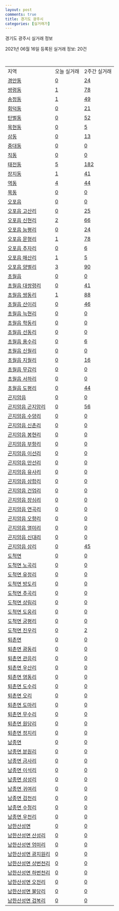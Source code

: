 ```yaml
---
layout: post
comments: true
title: 경기도 광주시
categories: [실거래가]
---
```


경기도 광주시 실거래 정보

2021년 06월 16일 등록된 실거래 정보: 20건

<script type="text/javascript">
  google.charts.load('current', {'packages':['corechart']});
  google.charts.setOnLoadCallback(drawChart);

  function drawChart() {
    var data = google.visualization.arrayToDataTable([['거래일', '매매', '전월세', '전매'], ['2021-03', 22, 65, 3], ['2021-04', 219, 117, 45], ['2021-05', 299, 181, 48], ['2021-06', 48, 69, 6], ['2021-02', 0, 25, 0]]);

    var options = {
      title: '최근 유형별 거래량 추이',
      legend: { position: 'bottom' }
    };

    var chart = new google.visualization.LineChart(document.getElementById('columnchart_material'));
    chart.draw(data, (options));
  }
</script>

<div id="columnchart_material" style="width: 450px; margin-left: -35px"></div>
<br>
<table class="sortable">
  <tr>
    <td>지역</td>
    <td>오늘 실거래</td>
    <td>2주간 실거래</td>
  </tr>

  
  <tr class="item">
    <td><a href="4161010100.html">경안동</a></td>
    <td><a href="4161010100.html">0</a></td>
    <td><a href="4161010100.html">24</a></td>
  </tr>
    

  <tr class="item">
    <td><a href="4161010200.html">쌍령동</a></td>
    <td><a href="4161010200.html">1</a></td>
    <td><a href="4161010200.html">78</a></td>
  </tr>
    

  <tr class="item">
    <td><a href="4161010300.html">송정동</a></td>
    <td><a href="4161010300.html">1</a></td>
    <td><a href="4161010300.html">49</a></td>
  </tr>
    

  <tr class="item">
    <td><a href="4161010400.html">회덕동</a></td>
    <td><a href="4161010400.html">0</a></td>
    <td><a href="4161010400.html">21</a></td>
  </tr>
    

  <tr class="item">
    <td><a href="4161010500.html">탄벌동</a></td>
    <td><a href="4161010500.html">0</a></td>
    <td><a href="4161010500.html">52</a></td>
  </tr>
    

  <tr class="item">
    <td><a href="4161010600.html">목현동</a></td>
    <td><a href="4161010600.html">0</a></td>
    <td><a href="4161010600.html">5</a></td>
  </tr>
    

  <tr class="item">
    <td><a href="4161010700.html">삼동</a></td>
    <td><a href="4161010700.html">0</a></td>
    <td><a href="4161010700.html">13</a></td>
  </tr>
    

  <tr class="item">
    <td><a href="4161010800.html">중대동</a></td>
    <td><a href="4161010800.html">0</a></td>
    <td><a href="4161010800.html">0</a></td>
  </tr>
    

  <tr class="item">
    <td><a href="4161010900.html">직동</a></td>
    <td><a href="4161010900.html">0</a></td>
    <td><a href="4161010900.html">0</a></td>
  </tr>
    

  <tr class="item">
    <td><a href="4161011000.html">태전동</a></td>
    <td><a href="4161011000.html">5</a></td>
    <td><a href="4161011000.html">182</a></td>
  </tr>
    

  <tr class="item">
    <td><a href="4161011100.html">장지동</a></td>
    <td><a href="4161011100.html">1</a></td>
    <td><a href="4161011100.html">41</a></td>
  </tr>
    

  <tr class="item">
    <td><a href="4161011200.html">역동</a></td>
    <td><a href="4161011200.html">4</a></td>
    <td><a href="4161011200.html">44</a></td>
  </tr>
    

  <tr class="item">
    <td><a href="4161011300.html">목동</a></td>
    <td><a href="4161011300.html">0</a></td>
    <td><a href="4161011300.html">0</a></td>
  </tr>
    

  <tr class="item">
    <td><a href="4161025000.html">오포읍</a></td>
    <td><a href="4161025000.html">0</a></td>
    <td><a href="4161025000.html">0</a></td>
  </tr>
    

  <tr class="item">
    <td><a href="4161025021.html">오포읍 고산리</a></td>
    <td><a href="4161025021.html">0</a></td>
    <td><a href="4161025021.html">25</a></td>
  </tr>
    

  <tr class="item">
    <td><a href="4161025022.html">오포읍 신현리</a></td>
    <td><a href="4161025022.html">2</a></td>
    <td><a href="4161025022.html">66</a></td>
  </tr>
    

  <tr class="item">
    <td><a href="4161025023.html">오포읍 능평리</a></td>
    <td><a href="4161025023.html">0</a></td>
    <td><a href="4161025023.html">24</a></td>
  </tr>
    

  <tr class="item">
    <td><a href="4161025024.html">오포읍 문형리</a></td>
    <td><a href="4161025024.html">1</a></td>
    <td><a href="4161025024.html">78</a></td>
  </tr>
    

  <tr class="item">
    <td><a href="4161025025.html">오포읍 추자리</a></td>
    <td><a href="4161025025.html">0</a></td>
    <td><a href="4161025025.html">6</a></td>
  </tr>
    

  <tr class="item">
    <td><a href="4161025026.html">오포읍 매산리</a></td>
    <td><a href="4161025026.html">1</a></td>
    <td><a href="4161025026.html">5</a></td>
  </tr>
    

  <tr class="item">
    <td><a href="4161025027.html">오포읍 양벌리</a></td>
    <td><a href="4161025027.html">3</a></td>
    <td><a href="4161025027.html">90</a></td>
  </tr>
    

  <tr class="item">
    <td><a href="4161025300.html">초월읍</a></td>
    <td><a href="4161025300.html">0</a></td>
    <td><a href="4161025300.html">0</a></td>
  </tr>
    

  <tr class="item">
    <td><a href="4161025321.html">초월읍 대쌍령리</a></td>
    <td><a href="4161025321.html">0</a></td>
    <td><a href="4161025321.html">41</a></td>
  </tr>
    

  <tr class="item">
    <td><a href="4161025322.html">초월읍 쌍동리</a></td>
    <td><a href="4161025322.html">1</a></td>
    <td><a href="4161025322.html">88</a></td>
  </tr>
    

  <tr class="item">
    <td><a href="4161025323.html">초월읍 산이리</a></td>
    <td><a href="4161025323.html">0</a></td>
    <td><a href="4161025323.html">46</a></td>
  </tr>
    

  <tr class="item">
    <td><a href="4161025324.html">초월읍 늑현리</a></td>
    <td><a href="4161025324.html">0</a></td>
    <td><a href="4161025324.html">0</a></td>
  </tr>
    

  <tr class="item">
    <td><a href="4161025325.html">초월읍 학동리</a></td>
    <td><a href="4161025325.html">0</a></td>
    <td><a href="4161025325.html">0</a></td>
  </tr>
    

  <tr class="item">
    <td><a href="4161025326.html">초월읍 선동리</a></td>
    <td><a href="4161025326.html">0</a></td>
    <td><a href="4161025326.html">0</a></td>
  </tr>
    

  <tr class="item">
    <td><a href="4161025327.html">초월읍 용수리</a></td>
    <td><a href="4161025327.html">0</a></td>
    <td><a href="4161025327.html">6</a></td>
  </tr>
    

  <tr class="item">
    <td><a href="4161025328.html">초월읍 신월리</a></td>
    <td><a href="4161025328.html">0</a></td>
    <td><a href="4161025328.html">0</a></td>
  </tr>
    

  <tr class="item">
    <td><a href="4161025329.html">초월읍 지월리</a></td>
    <td><a href="4161025329.html">0</a></td>
    <td><a href="4161025329.html">16</a></td>
  </tr>
    

  <tr class="item">
    <td><a href="4161025330.html">초월읍 무갑리</a></td>
    <td><a href="4161025330.html">0</a></td>
    <td><a href="4161025330.html">0</a></td>
  </tr>
    

  <tr class="item">
    <td><a href="4161025331.html">초월읍 서하리</a></td>
    <td><a href="4161025331.html">0</a></td>
    <td><a href="4161025331.html">0</a></td>
  </tr>
    

  <tr class="item">
    <td><a href="4161025332.html">초월읍 도평리</a></td>
    <td><a href="4161025332.html">0</a></td>
    <td><a href="4161025332.html">44</a></td>
  </tr>
    

  <tr class="item">
    <td><a href="4161025900.html">곤지암읍</a></td>
    <td><a href="4161025900.html">0</a></td>
    <td><a href="4161025900.html">0</a></td>
  </tr>
    

  <tr class="item">
    <td><a href="4161025921.html">곤지암읍 곤지암리</a></td>
    <td><a href="4161025921.html">0</a></td>
    <td><a href="4161025921.html">56</a></td>
  </tr>
    

  <tr class="item">
    <td><a href="4161025922.html">곤지암읍 수양리</a></td>
    <td><a href="4161025922.html">0</a></td>
    <td><a href="4161025922.html">0</a></td>
  </tr>
    

  <tr class="item">
    <td><a href="4161025923.html">곤지암읍 신촌리</a></td>
    <td><a href="4161025923.html">0</a></td>
    <td><a href="4161025923.html">0</a></td>
  </tr>
    

  <tr class="item">
    <td><a href="4161025924.html">곤지암읍 봉현리</a></td>
    <td><a href="4161025924.html">0</a></td>
    <td><a href="4161025924.html">0</a></td>
  </tr>
    

  <tr class="item">
    <td><a href="4161025925.html">곤지암읍 부항리</a></td>
    <td><a href="4161025925.html">0</a></td>
    <td><a href="4161025925.html">0</a></td>
  </tr>
    

  <tr class="item">
    <td><a href="4161025926.html">곤지암읍 이선리</a></td>
    <td><a href="4161025926.html">0</a></td>
    <td><a href="4161025926.html">0</a></td>
  </tr>
    

  <tr class="item">
    <td><a href="4161025927.html">곤지암읍 만선리</a></td>
    <td><a href="4161025927.html">0</a></td>
    <td><a href="4161025927.html">0</a></td>
  </tr>
    

  <tr class="item">
    <td><a href="4161025928.html">곤지암읍 유사리</a></td>
    <td><a href="4161025928.html">0</a></td>
    <td><a href="4161025928.html">0</a></td>
  </tr>
    

  <tr class="item">
    <td><a href="4161025929.html">곤지암읍 삼합리</a></td>
    <td><a href="4161025929.html">0</a></td>
    <td><a href="4161025929.html">0</a></td>
  </tr>
    

  <tr class="item">
    <td><a href="4161025930.html">곤지암읍 건업리</a></td>
    <td><a href="4161025930.html">0</a></td>
    <td><a href="4161025930.html">0</a></td>
  </tr>
    

  <tr class="item">
    <td><a href="4161025931.html">곤지암읍 장심리</a></td>
    <td><a href="4161025931.html">0</a></td>
    <td><a href="4161025931.html">0</a></td>
  </tr>
    

  <tr class="item">
    <td><a href="4161025932.html">곤지암읍 연곡리</a></td>
    <td><a href="4161025932.html">0</a></td>
    <td><a href="4161025932.html">0</a></td>
  </tr>
    

  <tr class="item">
    <td><a href="4161025933.html">곤지암읍 오향리</a></td>
    <td><a href="4161025933.html">0</a></td>
    <td><a href="4161025933.html">0</a></td>
  </tr>
    

  <tr class="item">
    <td><a href="4161025934.html">곤지암읍 열미리</a></td>
    <td><a href="4161025934.html">0</a></td>
    <td><a href="4161025934.html">0</a></td>
  </tr>
    

  <tr class="item">
    <td><a href="4161025935.html">곤지암읍 신대리</a></td>
    <td><a href="4161025935.html">0</a></td>
    <td><a href="4161025935.html">0</a></td>
  </tr>
    

  <tr class="item">
    <td><a href="4161025936.html">곤지암읍 삼리</a></td>
    <td><a href="4161025936.html">0</a></td>
    <td><a href="4161025936.html">45</a></td>
  </tr>
    

  <tr class="item">
    <td><a href="4161033000.html">도척면</a></td>
    <td><a href="4161033000.html">0</a></td>
    <td><a href="4161033000.html">0</a></td>
  </tr>
    

  <tr class="item">
    <td><a href="4161033021.html">도척면 노곡리</a></td>
    <td><a href="4161033021.html">0</a></td>
    <td><a href="4161033021.html">0</a></td>
  </tr>
    

  <tr class="item">
    <td><a href="4161033022.html">도척면 유정리</a></td>
    <td><a href="4161033022.html">0</a></td>
    <td><a href="4161033022.html">0</a></td>
  </tr>
    

  <tr class="item">
    <td><a href="4161033023.html">도척면 방도리</a></td>
    <td><a href="4161033023.html">0</a></td>
    <td><a href="4161033023.html">0</a></td>
  </tr>
    

  <tr class="item">
    <td><a href="4161033024.html">도척면 추곡리</a></td>
    <td><a href="4161033024.html">0</a></td>
    <td><a href="4161033024.html">0</a></td>
  </tr>
    

  <tr class="item">
    <td><a href="4161033025.html">도척면 상림리</a></td>
    <td><a href="4161033025.html">0</a></td>
    <td><a href="4161033025.html">0</a></td>
  </tr>
    

  <tr class="item">
    <td><a href="4161033026.html">도척면 도웅리</a></td>
    <td><a href="4161033026.html">0</a></td>
    <td><a href="4161033026.html">0</a></td>
  </tr>
    

  <tr class="item">
    <td><a href="4161033027.html">도척면 궁평리</a></td>
    <td><a href="4161033027.html">0</a></td>
    <td><a href="4161033027.html">0</a></td>
  </tr>
    

  <tr class="item">
    <td><a href="4161033028.html">도척면 진우리</a></td>
    <td><a href="4161033028.html">0</a></td>
    <td><a href="4161033028.html">2</a></td>
  </tr>
    

  <tr class="item">
    <td><a href="4161034000.html">퇴촌면</a></td>
    <td><a href="4161034000.html">0</a></td>
    <td><a href="4161034000.html">0</a></td>
  </tr>
    

  <tr class="item">
    <td><a href="4161034021.html">퇴촌면 광동리</a></td>
    <td><a href="4161034021.html">0</a></td>
    <td><a href="4161034021.html">0</a></td>
  </tr>
    

  <tr class="item">
    <td><a href="4161034022.html">퇴촌면 관음리</a></td>
    <td><a href="4161034022.html">0</a></td>
    <td><a href="4161034022.html">0</a></td>
  </tr>
    

  <tr class="item">
    <td><a href="4161034023.html">퇴촌면 우산리</a></td>
    <td><a href="4161034023.html">0</a></td>
    <td><a href="4161034023.html">0</a></td>
  </tr>
    

  <tr class="item">
    <td><a href="4161034024.html">퇴촌면 영동리</a></td>
    <td><a href="4161034024.html">0</a></td>
    <td><a href="4161034024.html">0</a></td>
  </tr>
    

  <tr class="item">
    <td><a href="4161034025.html">퇴촌면 도수리</a></td>
    <td><a href="4161034025.html">0</a></td>
    <td><a href="4161034025.html">0</a></td>
  </tr>
    

  <tr class="item">
    <td><a href="4161034026.html">퇴촌면 오리</a></td>
    <td><a href="4161034026.html">0</a></td>
    <td><a href="4161034026.html">0</a></td>
  </tr>
    

  <tr class="item">
    <td><a href="4161034027.html">퇴촌면 도마리</a></td>
    <td><a href="4161034027.html">0</a></td>
    <td><a href="4161034027.html">0</a></td>
  </tr>
    

  <tr class="item">
    <td><a href="4161034028.html">퇴촌면 무수리</a></td>
    <td><a href="4161034028.html">0</a></td>
    <td><a href="4161034028.html">0</a></td>
  </tr>
    

  <tr class="item">
    <td><a href="4161034029.html">퇴촌면 원당리</a></td>
    <td><a href="4161034029.html">0</a></td>
    <td><a href="4161034029.html">0</a></td>
  </tr>
    

  <tr class="item">
    <td><a href="4161034030.html">퇴촌면 정지리</a></td>
    <td><a href="4161034030.html">0</a></td>
    <td><a href="4161034030.html">0</a></td>
  </tr>
    

  <tr class="item">
    <td><a href="4161035000.html">남종면</a></td>
    <td><a href="4161035000.html">0</a></td>
    <td><a href="4161035000.html">0</a></td>
  </tr>
    

  <tr class="item">
    <td><a href="4161035021.html">남종면 분원리</a></td>
    <td><a href="4161035021.html">0</a></td>
    <td><a href="4161035021.html">0</a></td>
  </tr>
    

  <tr class="item">
    <td><a href="4161035022.html">남종면 금사리</a></td>
    <td><a href="4161035022.html">0</a></td>
    <td><a href="4161035022.html">0</a></td>
  </tr>
    

  <tr class="item">
    <td><a href="4161035023.html">남종면 이석리</a></td>
    <td><a href="4161035023.html">0</a></td>
    <td><a href="4161035023.html">0</a></td>
  </tr>
    

  <tr class="item">
    <td><a href="4161035024.html">남종면 삼성리</a></td>
    <td><a href="4161035024.html">0</a></td>
    <td><a href="4161035024.html">0</a></td>
  </tr>
    

  <tr class="item">
    <td><a href="4161035025.html">남종면 귀여리</a></td>
    <td><a href="4161035025.html">0</a></td>
    <td><a href="4161035025.html">0</a></td>
  </tr>
    

  <tr class="item">
    <td><a href="4161035026.html">남종면 검천리</a></td>
    <td><a href="4161035026.html">0</a></td>
    <td><a href="4161035026.html">0</a></td>
  </tr>
    

  <tr class="item">
    <td><a href="4161035027.html">남종면 수청리</a></td>
    <td><a href="4161035027.html">0</a></td>
    <td><a href="4161035027.html">0</a></td>
  </tr>
    

  <tr class="item">
    <td><a href="4161035028.html">남종면 우천리</a></td>
    <td><a href="4161035028.html">0</a></td>
    <td><a href="4161035028.html">0</a></td>
  </tr>
    

  <tr class="item">
    <td><a href="4161037000.html">남한산성면</a></td>
    <td><a href="4161037000.html">0</a></td>
    <td><a href="4161037000.html">0</a></td>
  </tr>
    

  <tr class="item">
    <td><a href="4161037021.html">남한산성면 산성리</a></td>
    <td><a href="4161037021.html">0</a></td>
    <td><a href="4161037021.html">0</a></td>
  </tr>
    

  <tr class="item">
    <td><a href="4161037022.html">남한산성면 엄미리</a></td>
    <td><a href="4161037022.html">0</a></td>
    <td><a href="4161037022.html">0</a></td>
  </tr>
    

  <tr class="item">
    <td><a href="4161037023.html">남한산성면 광지원리</a></td>
    <td><a href="4161037023.html">0</a></td>
    <td><a href="4161037023.html">0</a></td>
  </tr>
    

  <tr class="item">
    <td><a href="4161037024.html">남한산성면 상번천리</a></td>
    <td><a href="4161037024.html">0</a></td>
    <td><a href="4161037024.html">0</a></td>
  </tr>
    

  <tr class="item">
    <td><a href="4161037025.html">남한산성면 하번천리</a></td>
    <td><a href="4161037025.html">0</a></td>
    <td><a href="4161037025.html">0</a></td>
  </tr>
    

  <tr class="item">
    <td><a href="4161037026.html">남한산성면 오전리</a></td>
    <td><a href="4161037026.html">0</a></td>
    <td><a href="4161037026.html">0</a></td>
  </tr>
    

  <tr class="item">
    <td><a href="4161037027.html">남한산성면 불당리</a></td>
    <td><a href="4161037027.html">0</a></td>
    <td><a href="4161037027.html">0</a></td>
  </tr>
    

  <tr class="item">
    <td><a href="4161037028.html">남한산성면 검복리</a></td>
    <td><a href="4161037028.html">0</a></td>
    <td><a href="4161037028.html">0</a></td>
  </tr>
    


</table>


    